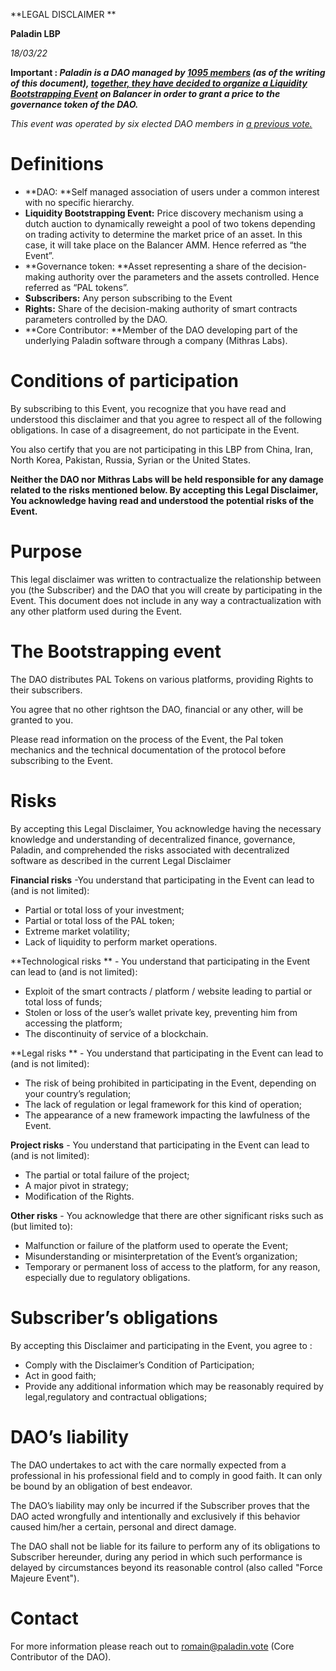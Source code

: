 

**LEGAL DISCLAIMER **

**Paladin LBP**

_18/03/22_

**Important : _Paladin is a DAO managed by [1095 members](https://etherscan.io/token/0xab846fb6c81370327e784ae7cbb6d6a6af6ff4bf) (as of the writing of this document), [together, they have decided to organize a Liquidity Bootstrapping Event](https://snapshot.org/#/palvote.eth/proposal/0x501eebfa96e8221d87e82b25b3c41c83045a0ab8b2e89d1988cd656f7ffe17d7) on Balancer in order to grant a price to the governance token of the DAO._**

_This event was operated by six elected DAO members in [a previous vote.](https://snapshot.org/#/palvote.eth/proposal/0x501eebfa96e8221d87e82b25b3c41c83045a0ab8b2e89d1988cd656f7ffe17d7)_


# Definitions 



* **DAO: **Self managed association of users under a common interest with no specific hierarchy.
* **Liquidity Bootstrapping Event:** Price discovery mechanism using a dutch auction to dynamically reweight a pool of two tokens depending on trading activity to determine the market price of an asset. In this case, it will take place on the Balancer AMM. Hence referred as “the Event”. 
* **Governance token: **Asset representing a share of the decision-making authority over the parameters and the assets controlled. Hence referred as “PAL tokens”.
* **Subscribers:** Any person subscribing to the Event
* **Rights:** Share of the decision-making authority of smart contracts parameters controlled by the DAO. 
* **Core Contributor: **Member of the DAO developing part of the underlying Paladin software through a company (Mithras Labs). 


# Conditions of participation

By subscribing to this Event, you recognize that you have read and understood this disclaimer and that you agree to respect all of the following obligations. In case of a disagreement, do not participate in the Event.

You also certify that you are not participating in this LBP from China, Iran, North Korea, Pakistan, Russia, Syrian or the United States.

**Neither the DAO nor Mithras Labs will be held responsible for any damage related to the risks mentioned below. By accepting this Legal Disclaimer, You acknowledge having read and understood the potential risks of the Event.**


# Purpose

This legal disclaimer was written to contractualize the relationship between you (the Subscriber) and the DAO that you will create by participating in the Event. This document does not include in any way a contractualization with any other platform used during the Event.


# The Bootstrapping event

The DAO distributes PAL Tokens on various platforms, providing Rights to their subscribers.

You agree that no other rightson the DAO, financial or any other, will be granted to you.

Please read information on the process of the Event, the Pal token mechanics and the technical documentation of the protocol before subscribing to the Event. 


# Risks

By accepting this Legal Disclaimer, You acknowledge having the necessary knowledge and understanding of decentralized finance, governance, Paladin, and comprehended the risks associated with decentralized software as described in the current Legal Disclaimer

**Financial risks** -You understand that participating in the Event can lead to (and is not limited):



* Partial or total loss of your investment;
* Partial or total loss of the PAL token;
* Extreme market volatility;
* Lack of liquidity to perform market operations.

**Technological risks ** - You understand that participating in the Event can lead to (and is not limited):



* Exploit of the smart contracts / platform / website leading to partial or total loss of funds;
* Stolen or loss of the user’s wallet private key, preventing him from accessing the platform;
* The discontinuity of service of a blockchain.

**Legal risks ** - You understand that participating in the Event can lead to (and is not limited):



* The risk of being prohibited in participating in the Event, depending on your country’s regulation;
* The lack of regulation or legal framework for this kind of operation; 
* The appearance of a new framework impacting the lawfulness of the Event.

**Project risks** - You understand that participating in the Event can lead to (and is not limited):



* The partial or total failure of the project;
* A major pivot in strategy;
* Modification of the Rights.

**Other risks** - You acknowledge that there are other significant risks such as (but limited to):



* Malfunction or failure of the platform used to operate the Event;
* Misunderstanding or misinterpretation of the Event’s organization;
* Temporary or permanent loss of access to the platform, for any reason, especially due to regulatory obligations.


# Subscriber’s obligations

By accepting this Disclaimer and participating in the Event, you agree to :



* Comply with the Disclaimer’s Condition of Participation;
* Act in good faith;
* Provide any additional information which may be reasonably required by legal,regulatory and contractual obligations;


# DAO’s liability


The DAO undertakes to act with the care normally expected from a professional in his professional field and to comply in good faith. It can only be bound by an obligation of best endeavor.

The DAO’s liability may only be incurred if the Subscriber proves that the DAO acted wrongfully and intentionally and exclusively if this behavior caused him/her a certain, personal and direct damage.

The DAO shall not be liable for its failure to perform any of its obligations to Subscriber hereunder, during any period in which such performance is delayed by circumstances beyond its reasonable control (also called "Force Majeure Event").


# Contact

For more information please reach out to romain@paladin.vote (Core Contributor of the DAO).
